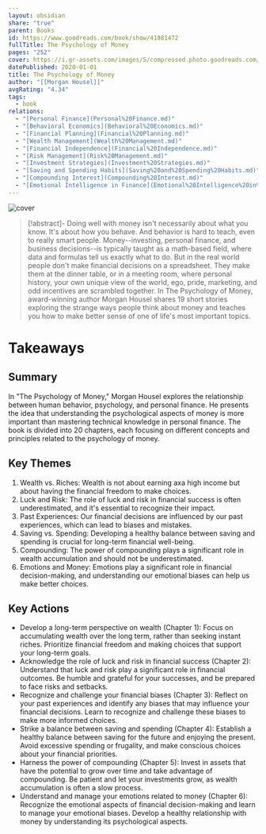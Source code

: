 ```yaml
---
layout: obsidian
share: "true"
parent: Books
id: https://www.goodreads.com/book/show/41881472
fullTitle: The Psychology of Money
pages: "252"
cover: https://i.gr-assets.com/images/S/compressed.photo.goodreads.com/books/1581527774l/41881472._SY475_.jpg
datePublished: 2020-01-01
title: The Psychology of Money
author: "[[Morgan Housel]]"
avgRating: "4.34"
tags:
  - book
relations:
  - "[Personal Finance](Personal%20Finance.md)"
  - "[Behavioral Economics](Behavioral%20Economics.md)"
  - "[Financial Planning](Financial%20Planning.md)"
  - "[Wealth Management](Wealth%20Management.md)"
  - "[Financial Independence](Financial%20Independence.md)"
  - "[Risk Management](Risk%20Management.md)"
  - "[Investment Strategies](Investment%20Strategies.md)"
  - "[Saving and Spending Habits](Saving%20and%20Spending%20Habits.md)"
  - "[Compounding Interest](Compounding%20Interest.md)"
  - "[Emotional Intelligence in Finance](Emotional%20Intelligence%20in%20Finance.md)"
---
```

![cover](https://i.gr-assets.com/images/S/compressed.photo.goodreads.com/books/1581527774l/41881472._SY475_.jpg)

> [!abstract]-
> Doing well with money isn't necessarily about what you know. It's about how you behave. And behavior is hard to teach, even to really smart people. Money--investing, personal finance, and business decisions--is typically taught as a math-based field, where data and formulas tell us exactly what to do. But in the real world people don't make financial decisions on a spreadsheet. They make them at the dinner table, or in a meeting room, where personal history, your own unique view of the world, ego, pride, marketing, and odd incentives are scrambled together. In The Psychology of Money, award-winning author Morgan Housel shares 19 short stories exploring the strange ways people think about money and teaches you how to make better sense of one of life's most important topics.

# Takeaways
## Summary
In "The Psychology of Money," Morgan Housel explores the relationship between human behavior, psychology, and personal finance. He presents the idea that understanding the psychological aspects of money is more important than mastering technical knowledge in personal finance. The book is divided into 20 chapters, each focusing on different concepts and principles related to the psychology of money.
## Key Themes
1. Wealth vs. Riches: Wealth is not about earning axa high income but about having the financial freedom to make choices.
2. Luck and Risk: The role of luck and risk in financial success is often underestimated, and it's essential to recognize their impact.
3. Past Experiences: Our financial decisions are influenced by our past experiences, which can lead to biases and mistakes.
4. Saving vs. Spending: Developing a healthy balance between saving and spending is crucial for long-term financial well-being.
5. Compounding: The power of compounding plays a significant role in wealth accumulation and should not be underestimated.
6. Emotions and Money: Emotions play a significant role in financial decision-making, and understanding our emotional biases can help us make better choices.
## Key Actions
- Develop a long-term perspective on wealth (Chapter 1): Focus on accumulating wealth over the long term, rather than seeking instant riches. Prioritize financial freedom and making choices that support your long-term goals.
- Acknowledge the role of luck and risk in financial success (Chapter 2): Understand that luck and risk play a significant role in financial outcomes. Be humble and grateful for your successes, and be prepared to face risks and setbacks.
- Recognize and challenge your financial biases (Chapter 3): Reflect on your past experiences and identify any biases that may influence your financial decisions. Learn to recognize and challenge these biases to make more informed choices.
- Strike a balance between saving and spending (Chapter 4): Establish a healthy balance between saving for the future and enjoying the present. Avoid excessive spending or frugality, and make conscious choices about your financial priorities.
- Harness the power of compounding (Chapter 5): Invest in assets that have the potential to grow over time and take advantage of compounding. Be patient and let your investments grow, as wealth accumulation is often a slow process.
- Understand and manage your emotions related to money (Chapter 6): Recognize the emotional aspects of financial decision-making and learn to manage your emotional biases. Develop a healthy relationship with money by understanding its psychological aspects.